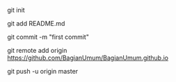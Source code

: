 git init

git add README.md

git commit -m "first commit"

git remote add origin https://github.com/BagianUmum/BagianUmum.github.io

git push -u origin master

